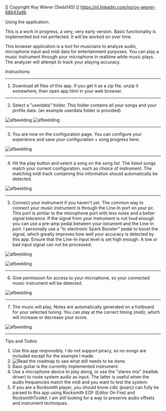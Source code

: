 [[ Copyright Roy Wierer (Seda145) ]]
https://nl.linkedin.com/in/roy-wierer-68643a9b 


Using the application:

This is a work in progress, a very, very early version. Basic functionality is implemented but not perfected. It will be worked on over time. 

This browser application is a tool for musicians to analyze audio, microphone input and midi data for entertainment purposes.
You can play a music instrument through your microphone in realtime while music plays. The analyzer will attempt to track your playing accuracy.


Instructions:

---

1. Download all files of this app. If you get it as a zip file, unzip it somewhere, then open app.html in your web browser.

---

2. Select a "userdata" folder. This folder contains all your songs and your profile data. (an example userdata folder is provided).

![afbeelding](https://github.com/Seda145/MeloNade/assets/30213433/7d7fe1c0-4d71-4bd7-b512-decbef62c942)
![afbeelding](https://github.com/Seda145/MeloNade/assets/30213433/b14dfbe8-4a86-4c95-94e3-c18e7df3f935)

---

3.  You are now on the configuration page. You can configure your experience and save your configuration + song progress here.
   
![afbeelding](https://github.com/Seda145/MeloNade/assets/30213433/517a2d75-8f7c-4477-ae92-632abda84cb6)

---

4. Hit the play button and select a song on the song list. The listed songs match your current configuration, such as choice of instrument. The matching midi track containing this information should automatically be detected.

![afbeelding](https://github.com/Seda145/MeloNade/assets/30213433/7329294d-ee3b-4b6a-9523-5322ecfab82e)

---

5. Connect your instrument if you haven't yet. The common way to connect your music instrument is through the Line-In port on your pc. This port is similar to the microphone port with less noise and a better signal tolerance. If the signal from your instrument is not loud enough you can use a pre-amp pedal between your istrument and the Line-In port. I personally use a "tc electronic Spark Booster" pedal to boost the signal, which greatly improves how well your accuracy is detected by this app. Ensure that the Line-In input level is set high enough. A low or bad input signal can not be processed.

![afbeelding](https://github.com/Seda145/MeloNade/assets/30213433/15d409bf-33df-444f-94ba-f9138dd46356)

![afbeelding](https://github.com/Seda145/MeloNade/assets/30213433/10a45509-96c2-4141-bd04-9fb5d5b27c95)

---

6. Give permission for access to your microphone, so your connected music instrument will be detected. 
   
![afbeelding](https://github.com/Seda145/MeloNade/assets/30213433/a56f15f4-3a7d-43a3-940c-196532e02a71)

---

7. The music will play, Notes are automatically generated on a fretboard for your selected tuning. You can play at the correct timing (midi), which will increase or decrease your score.
   
![afbeelding](https://github.com/Seda145/MeloNade/assets/30213433/1ee7aa41-897a-45d8-a1db-11d4215e75ad)


---

Tips and Todos:

1. Use this app responsibly. I do not support piracy, so no songs are included except for the example I made.
2. ![Read the roadmap](https://github.com/Seda145/MeloNade/wiki/Roadmap) to see what still needs to be done.
3. Bass guitar is the currently implemented instrument. 
4. Use a microphone device to play along, or use the "stereo mix" (realtek driver) to route system audio as input. The latter is useful when the audio frequencies match the midi and you want to test the system.
5. If you are a Rocksmith player, you should know cdlc (psarc) can fully be parsed to this app using Rocksmith EOF (Editor On Fire) and RocksmithToolkit. I am still looking for a way to preserve audio offsets and instrument techniques.

